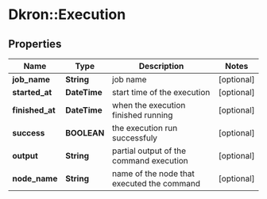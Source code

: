 # Dkron::Execution

## Properties
Name | Type | Description | Notes
------------ | ------------- | ------------- | -------------
**job_name** | **String** | job name | [optional] 
**started_at** | **DateTime** | start time of the execution | [optional] 
**finished_at** | **DateTime** | when the execution finished running | [optional] 
**success** | **BOOLEAN** | the execution run successfuly | [optional] 
**output** | **String** | partial output of the command execution | [optional] 
**node_name** | **String** | name of the node that executed the command | [optional] 


